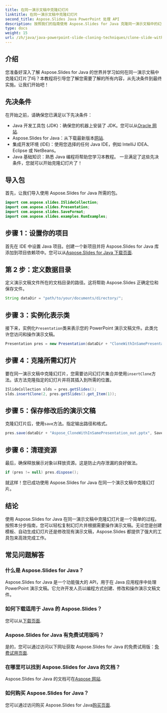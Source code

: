 ```yaml
---
title: 在同一演示文稿中克隆幻灯片
linktitle: 在同一演示文稿中克隆幻灯片
second_title: Aspose.Slides Java PowerPoint 处理 API
description: 按照我们的指南使用 Aspose.Slides for Java 克隆同一演示文稿中的幻灯片。非常适合希望简化 PowerPoint 操作的开发人员。
type: docs
weight: 15
url: /zh/java/java-powerpoint-slide-cloning-techniques/clone-slide-within-same-presentation-powerpoint/
---
```

## 介绍
您准备好深入了解 Aspose.Slides for Java 的世界并学习如何在同一演示文稿中克隆幻灯片了吗？本教程将引导您了解您需要了解的所有内容，从先决条件到最终实施。让我们开始吧！
## 先决条件
在开始之前，请确保您已满足以下先决条件：
-  Java 开发工具包 (JDK)：确保您的机器上安装了 JDK。您可以从[Oracle 网站](https://www.oracle.com/java/technologies/javase-downloads.html).
- Aspose.Slides for Java：从下载最新版本[网站](https://releases.aspose.com/slides/java/).
- 集成开发环境 (IDE)：使用您选择的任何 Java IDE，例如 IntelliJ IDEA、Eclipse 或 NetBeans。
- Java 基础知识：熟悉 Java 编程将帮助您学习本教程。
一旦满足了这些先决条件，您就可以开始克隆幻灯片了！
## 导入包
首先，让我们导入使用 Aspose.Slides for Java 所需的包。
```java
import com.aspose.slides.ISlideCollection;
import com.aspose.slides.Presentation;
import com.aspose.slides.SaveFormat;
import com.aspose.slides.examples.RunExamples;
```

## 步骤 1：设置你的项目
首先在 IDE 中设置 Java 项目。创建一个新项目并将 Aspose.Slides for Java 库添加到项目依赖项中。您可以从[Aspose.Slides for Java 下载页面](https://releases.aspose.com/slides/java/).
## 第 2 步：定义数据目录
定义演示文稿文件所在的文档目录的路径。这将帮助 Aspose.Slides 正确定位和保存文件。
```java
String dataDir = "path/to/your/documents/directory/";
```
## 步骤 3：实例化表示类
接下来，实例化`Presentation`类来表示您的 PowerPoint 演示文稿文件。此类允许您访问和操作演示文稿。
```java
Presentation pres = new Presentation(dataDir + "CloneWithInSamePresentation.pptx");
```
## 步骤 4：克隆所需幻灯片
要在同一演示文稿中克隆幻灯片，您需要访问幻灯片集合并使用`insertClone`方法。该方法克隆指定的幻灯片并将其插入到所需的位置。
```java
ISlideCollection slds = pres.getSlides();
slds.insertClone(2, pres.getSlides().get_Item(1));
```
## 步骤 5：保存修改后的演示文稿
克隆幻灯片后，使用`save`方法。指定输出路径和格式。
```java
pres.save(dataDir + "Aspose_CloneWithInSamePresentation_out.pptx", SaveFormat.Pptx);
```
## 步骤 6：清理资源
最后，确保释放展示对象以释放资源。这是防止内存泄漏的良好做法。
```java
if (pres != null) pres.dispose();
```
就这样！您已成功使用 Aspose.Slides for Java 在同一个演示文稿中克隆幻灯片。
## 结论
使用 Aspose.Slides for Java 在同一演示文稿中克隆幻灯片是一个简单的过程。按照本分步指南，您可以轻松复制幻灯片并根据需要操作演示文稿。无论您是创建模板、自动生成幻灯片还是修改现有演示文稿，Aspose.Slides 都提供了强大的工具包来高效完成工作。
## 常见问题解答
### 什么是 Aspose.Slides for Java？
Aspose.Slides for Java 是一个功能强大的 API，用于在 Java 应用程序中处理 PowerPoint 演示文稿。它允许开发人员以编程方式创建、修改和操作演示文稿文件。
### 如何下载适用于 Java 的 Aspose.Slides？
您可以从[下载页面](https://releases.aspose.com/slides/java/).
### Aspose.Slides for Java 有免费试用版吗？
是的，您可以通过访问以下网址获取 Aspose.Slides for Java 的免费试用版：[免费试用页面](https://releases.aspose.com/).
### 在哪里可以找到 Aspose.Slides for Java 的文档？
Aspose.Slides for Java 的文档可在[Aspose 网站](https://reference.aspose.com/slides/java/).
### 如何购买 Aspose.Slides for Java？
您可以通过访问购买 Aspose.Slides for Java[购买页面](https://purchase.aspose.com/buy).